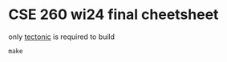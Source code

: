 # CSE 260 wi24 final cheetsheet

only [tectonic](https://tectonic-typesetting.github.io/en-US/) is required to build
```
make
```
